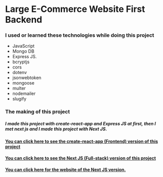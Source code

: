 # Large E-Commerce Website First Backend

### I used or learned these technologies while doing this project

* JavaScript
* Mongo DB
* Express JS.
* bcryptjs
* cors
* dotenv
* jsonwebtoken
* mongoose
* multer
* nodemailer
* slugify

### The making of this project

##### I made this project with create-react-app and Express JS at first, then I met next js and I made this project with Next JS.

#### [You can click here to see the create-react-app (Frontend) version of this project](https://github.com/KamilcanCelik/Large-E-Commerce-Website-First-Frontend)
#### [You can click here to see the Next JS (Full-stack) version of this project](https://github.com/KamilcanCelik/Large-E-Commerce-Website)

#### [You can click here for the website of the Next JS version.](https://large.vercel.app/)
